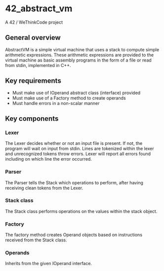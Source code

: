 # 42_abstract_vm
A 42 / WeThinkCode project
## General overview
AbstractVM is a simple virtual machine that uses a stack to compute simple arithmetic expressions.
These arithmetic expressions are provided to the virtual machine as basic assembly programs in the form of a file or read from stdin, implemented in C++.

## Key requirements
- Must make use of IOperand abstract class (interface) provided
- Must make use of a Factory method to create operands
- Must handle errors in a non-scalar manner

## Key components
### Lexer<br>
The Lexer decides whether or not an input file is present. If not, the program will wait on input from stdin. 
Lines are tokenized within the lexer and unrecognized tokens throw errors. Lexer will report all errors found including on which line the error occurred.
### Parser
The Parser tells the Stack which operations to perform, after having receiving clean tokens from the Lexer.
### Stack class
The Stack class performs operations on the values within the stack object.
### Factory
The factory method creates Operand objects based on instructions received from the Stack class.
### Operands
Inherits from the given IOperand interface.
